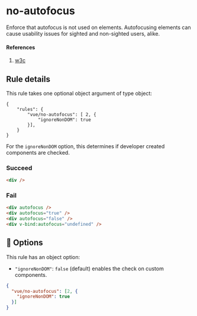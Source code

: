 # no-autofocus

Enforce that autofocus is not used on elements. Autofocusing elements can cause usability issues for sighted and non-sighted users, alike.

#### References
1. [w3c](https://w3c.github.io/html/sec-forms.html#autofocusing-a-form-control-the-autofocus-attribute)

## Rule details

This rule takes one optional object argument of type object:

```
{
    "rules": {
        "vue/no-autofocus": [ 2, {
            "ignoreNonDOM": true
        }],
    }
}
```

For the `ignoreNonDOM` option, this determines if developer created components are checked.

### Succeed
```html
<div />
```

### Fail
```html
<div autofocus />
<div autofocus="true" />
<div autofocus="false" />
<div v-bind:autofocus="undefined" />
```

## :wrench: Options

This rule has an object option:
- `"ignoreNonDOM"`: `false` (default) enables the check on custom components.

```json
{
  "vue/no-autofocus": [2, {
    "ignoreNonDOM": true
  }]
}
```
